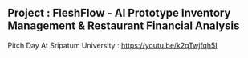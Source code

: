 ## Project : FleshFlow - AI Prototype Inventory Management & Restaurant Financial Analysis
Pitch Day At Sripatum University : https://youtu.be/k2qTwjfqh5I
